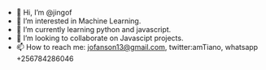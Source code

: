 - 👋 Hi, I’m @jingof
- 👀 I’m interested in Machine Learning.
- 🌱 I’m currently learning python and javascript.
- 💞️ I’m looking to collaborate on Javascipt projects.
- 📫 How to reach me: jofanson13@gmail.com, twitter:amTiano, whatsapp +256784286046

<!---
jingof/jingof is a ✨ special ✨ repository because its `README.md` (this file) appears on your GitHub profile.
You can click the Preview link to take a look at your changes.
--->
